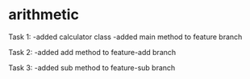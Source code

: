 # arithmetic

Task 1:
    -added calculator class
    -added main method to feature branch

Task 2:
    -added add method to feature-add branch

Task 3:
    -added sub method to feature-sub branch
